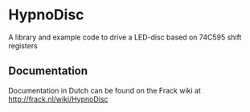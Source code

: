 HypnoDisc
=========

A library and example code to drive a LED-disc based on 74C595 shift registers

Documentation
-------------

Documentation in Dutch can be found on the Frack wiki at http://frack.nl/wiki/HypnoDisc